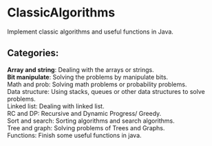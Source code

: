 ClassicAlgorithms
=================

Implement classic algorithms and useful functions in Java. 

Categories: 
------------
<b>Array and string</b>: Dealing with the arrays or strings. <br>
<b>Bit manipulate</b>: Solving the problems by manipulate bits. <br>
Math and prob: Solving math problems or probability problems. <br>
Data structure: Using stacks, queues or other data structures to solve problems. <br>
Linked list: Dealing with linked list. <br>
RC and DP: Recursive and Dynamic Progress/ Greedy. <br>
Sort and search: Sorting algorithms and search algorithms. <br>
Tree and graph: Solving problems of Trees and Graphs. <br>
Functions: Finish some useful functions in java. <br>

